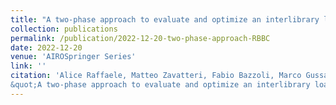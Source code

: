```yaml
---
title: "A two-phase approach to evaluate and optimize an interlibrary loan service: the case study of Provincia di Brescia"
collection: publications
permalink: /publication/2022-12-20-two-phase-approach-RBBC
date: 2022-12-20
venue: 'AIROSpringer Series'
link: ''
citation: 'Alice Raffaele, Matteo Zavatteri, Fabio Bazzoli, Marco Gussago, and Romeo Rizzi.
&quot;A two-phase approach to evaluate and optimize an interlibrary loan service: the case study of Provincia di Brescia&quot; in <i>6th AIROYoung Workshop – Operation Research and Data Science in Public Services</i>. AIROSpringer Series, 2023. To appear.'
---
```

